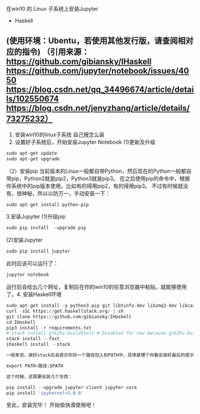 在win10 的 Linux 子系统上安装Jupyter
+ Haskell

(使用环境：Ubentu，若使用其他发行版，请查阅相对应的指令)
（引用来源：https://github.com/gibiansky/IHaskell
        https://github.com/jupyter/notebook/issues/4050
        https://blog.csdn.net/qq_34496674/article/details/102550674
        https://blog.csdn.net/jenyzhang/article/details/73275232）
-------------------------------------------------------------------------------
1. 安装win10的linux子系统
    自己搜怎么装
2. 设置好子系统后，开始安装Jupyter Notebook
(1)更新及升级

```python
sudo apt-get update
sudo apt-get upgrade
```
（2）安装pip
当前版本的Linux一般都自带Python，然后现在的Python一般都自带pip，Python2就是pip2，Python3就是pip3。
在之后使用pip的命令中，根据你系统中的pip版本使用，比如有的得用pip2，有的得用pip3。
不过有时候就没有，很神秘，所以以防万一，手动安装一下：

```python
sudo apt-get install python-pip
```
3.安装Jupyter
(1)升级pip

```python
sudo pip install --upgrade pip
```
(2)安装Jupyter

```python
sudo pip install jupyter
```
此时应该可以运行了：

```python
jupyter notebook
```
运行后会给出几个网址，复制后在你的win10的任意浏览器中粘贴，就能够使用了。4. 安装Haskell环境

```python
sudo apt-get install -y python3-pip git libtinfo-dev libzmq3-dev libcairo2-dev libpango1.0-dev libmagic-dev libblas-dev liblapack-dev
curl -sSL https://get.haskellstack.org/ | sh
git clone https://github.com/gibiansky/IHaskell
cd IHaskell
pip3 install -r requirements.txt
# stack install gtk2hs-buildtools # Disabled for now because gtk2hs-buildtools doesn't work with lts-13 yet
stack install --fast
ihaskell install --stack
```


```python
一般来说，装好stack后会提示你将一个路径加入到PATH中，具体是哪个你看安装好最后的提示。
```


```python
export PATH=路径:$PATH
```


```python
这个时候，还需要安装几个东西：
```


```python
pip install --upgrade jupyter-client jupyter-core
pip install 'ipykernel<5.0.0'
```
至此，安装完毕！
开始愉快滴使用吧！